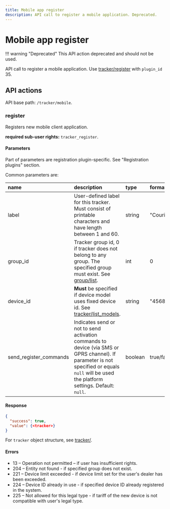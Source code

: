 ```yaml
---
title: Mobile app register
description: API call to register a mobile application. Deprecated.
---
```

# Mobile app register

!!! warning "Deprecated"
    This API action deprecated and should not be used.

API call to register a mobile application. Use [tracker/register](index.md#register) with `plugin_id` 35.


## API actions

API base path: `/tracker/mobile`.

### register

Registers new mobile client application.

**required sub-user rights:** `tracker_register`.

#### Parameters

Part of parameters are registration plugin-specific. See "Registration plugins" section.

Common parameters are:

| name                   | description                                                                                                                                                                                 | type    | format          |
|:-----------------------|:--------------------------------------------------------------------------------------------------------------------------------------------------------------------------------------------|:--------|:----------------|
| label                  | User-defined label for this tracker. Must consist of printable characters and have length between 1 and 60.                                                                                 | string  | "Courier"       |
| group_id               | Tracker group id, 0 if tracker does not belong to any group. The specified group must exist. See [group/list](group.md#list).                                                               | int     | 0               |
| device_id              | **Must** be specified if device model uses fixed device id. See [tracker/list_models](index.md#list_models).                                                                                | string  | "4568005588562" |
| send_register_commands | Indicates send or not to send activation commands to device (via SMS or GPRS channel). If parameter is not specified or equals  `null` will be used the platform settings. Default: `null`. | boolean | true/false      |

#### Response

```json
{
  "success": true,
  "value": {<tracker>}
}
```

For `tracker` object structure, see [tracker/](index.md#tracker-object-structure).

#### Errors

* 13 – Operation not permitted – if user has insufficient rights.
* 204 – Entity not found - if specified group does not exist.
* 221 – Device limit exceeded - if device limit set for the user's dealer has been exceeded.
* 224 – Device ID already in use - if specified device ID already registered in the system.
* 225 – Not allowed for this legal type - if tariff of the new device is not compatible with user's legal type.
